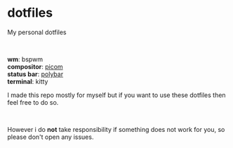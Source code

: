 # dotfiles


<p>My personal dotfiles</p>
<br>

<b>wm</b>: bspwm
<br>
<b>compositor</b>: <a href="https://github.com/jonaburg/picom">picom</a>
<br>
<b>status bar</b>: <a href="https://github.com/polybar/polybar">polybar</a>
<br>
<b>terminal</b>: kitty

<p>I made this repo mostly for myself but if you want to use these dotfiles then feel free to do so.</p>
<br>
<p>However i do <b>not</b> take responsibility if something does not work for you, so please don't open any issues.</p>
